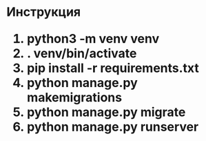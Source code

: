 <h1>Инструкция
<ol>
    <li>python3 -m venv venv
    <li>  . venv/bin/activate
    <li>pip install -r requirements.txt
    <li>python manage.py makemigrations
    <li>python manage.py migrate
    <li>python manage.py runserver
